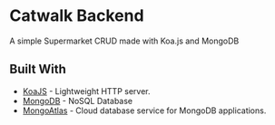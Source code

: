 # Catwalk Backend

A simple Supermarket CRUD made with Koa.js and MongoDB

## Built With

- [KoaJS](https://koajs.com/) - Lightweight HTTP server.
- [MongoDB](https://www.mongodb.com/) - NoSQL Database
- [MongoAtlas](https://www.mongodb.com/cloud/atlas) - Cloud database service for MongoDB applications.
